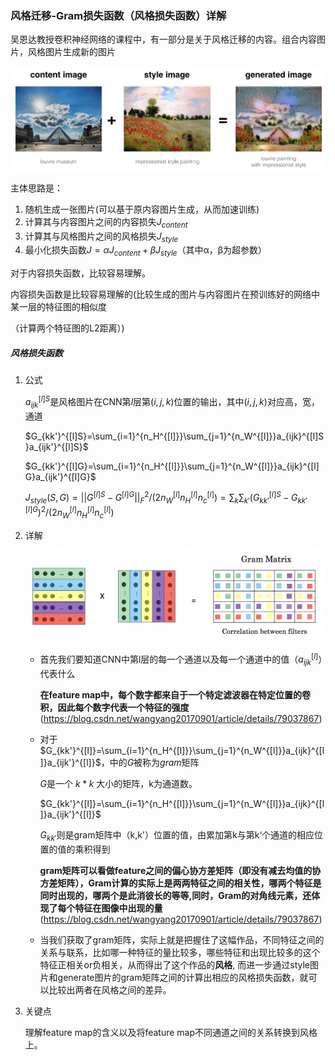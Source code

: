 ### 风格迁移-Gram损失函数（风格损失函数）详解

吴恩达教授卷积神经网络的课程中，有一部分是关于风格迁移的内容。组合内容图片，风格图片生成新的图片 

![](images/louvre_generated.png)

主体思路是：

1. 随机生成一张图片(可以基于原内容图片生成，从而加速训练)
2. 计算其与内容图片之间的内容损失$J_{content}$
3. 计算其与风格图片之间的风格损失$J_{style}$
4. 最小化损失函数$J=αJ_{content}+βJ_{style}$（其中α，β为超参数）

对于内容损失函数，比较容易理解。

内容损失函数是比较容易理解的(比较生成的图片与内容图片在预训练好的网络中某一层的特征图的相似度

（计算两个特征图的L2距离）)

##### 风格损失函数

1. 公式

   $a_{ijk}^{[l]S}$是风格图片在CNN第$l$层第$(i,j,k)$位置的输出，其中$(i,j,k)$对应高，宽，通道

   $G_{kk'}^{[l]S}=\sum_{i=1}^{n_H^{[l]}}\sum_{j=1}^{n_W^{[l]}}a_{ijk}^{[l]S}a_{ijk'}^{[l]S}$

   $G_{kk'}^{[l]G}=\sum_{i=1}^{n_H^{[l]}}\sum_{j=1}^{n_W^{[l]}}a_{ijk}^{[l]G}a_{ijk'}^{[l]G}$

   $J_{style}(S,G)=||G^{[l]S}-G^{[l]G}||_{F}^{2}/(2n_{W}^{[l]}n_{H}^{[l]}n_{c}^{[l]})=\sum_k\sum_{k'}(G_{kk'}^{[l]S}-G_{kk'}^{[l]G})^2/(2n_{W}^{[l]}n_{H}^{[l]}n_{c}^{[l]})$

2. 详解

   ![](images/gram.png)

   * 首先我们要知道CNN中第l层的每一个通道以及每一个通道中的值（$a_{ijk}^{[l]}$）代表什么

     **在feature map中，每个数字都来自于一个特定滤波器在特定位置的卷积，因此每个数字代表一个特征的强度**(https://blog.csdn.net/wangyang20170901/article/details/79037867)

   * 对于$G_{kk'}^{[l]}=\sum_{i=1}^{n_H^{[l]}}\sum_{j=1}^{n_W^{[l]}}a_{ijk}^{[l]}a_{ijk'}^{[l]}$，中的$G$被称为$gram$矩阵

     $G$是一个  $k*k$  大小的矩阵，k为通道数。

     $G_{kk'}^{[l]}=\sum_{i=1}^{n_H^{[l]}}\sum_{j=1}^{n_W^{[l]}}a_{ijk}^{[l]}a_{ijk'}^{[l]}$

     $G_{kk'}$则是gram矩阵中（k,k'）位置的值，由累加第k与第k‘个通道的相应位置的值的乘积得到

     **gram矩阵可以看做feature之间的偏心协方差矩阵（即没有减去均值的协方差矩阵），Gram计算的实际上是两两特征之间的相关性，哪两个特征是同时出现的，哪两个是此消彼长的等等,同时，Gram的对角线元素，还体现了每个特征在图像中出现的量**(https://blog.csdn.net/wangyang20170901/article/details/79037867)

   * 当我们获取了gram矩阵，实际上就是把握住了这幅作品，不同特征之间的关系与联系，比如哪一种特征的量比较多，哪些特征和出现比较多的这个特征正相关or负相关，从而得出了这个作品的**风格**, 而进一步通过style图片和generate图片的gram矩阵之间的计算出相应的风格损失函数，就可以比较出两者在风格之间的差异。

3. 关键点

   理解feature map的含义以及将feature map不同通道之间的关系转换到风格上。

   ​

   ​